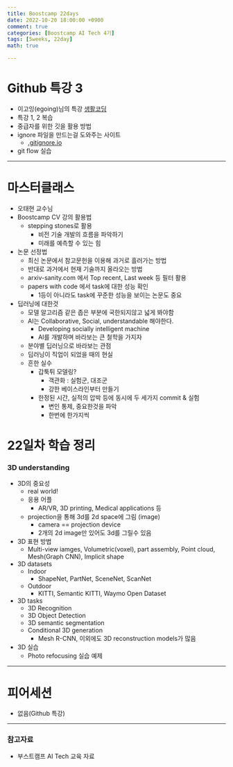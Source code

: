 ```yaml
---
title: Boostcamp 22days
date: 2022-10-20 18:00:00 +0900
comment: true
categories: [Boostcamp AI Tech 4기]
tags: [5weeks, 22day]
math: true

---
```


# Github 특강 3
- 이고잉(egoing)님의 특강 [생활코딩](https://www.youtube.com/c/%EC%83%9D%ED%99%9C%EC%BD%94%EB%94%A91)
- 특강 1, 2 복습
- 중급자를 위한 깃을 활용 방법
- ignore 파일을 만드는걸 도와주는 사이트
  - [.gitignore.io](https://www.toptal.com/developers/gitignore)
- git flow 실습

---

# 마스터클래스
- 오태현 교수님
- Boostcamp CV 강의 활용법
  - stepping stones로 활용
    - 비전 기술 개발의 흐름을 파악하기
    - 미래를 예측할 수 있는 힘
- 논문 선정법
  - 최신 논문에서 참고문헌을 이용해 과거로 흘러가는 방법
  - 반대로 과거에서 현재 기술까지 올라오는 방법
  - arxiv-sanity.com 에서 Top recent, Last week 등 필터 활용
  - papers with code 에서 task에 대한 성능 확인
    - 1등이 아니라도 task에 꾸준한 성능을 보이는 논문도 중요
- 딥러닝에 대한것
  - 모델 알고리즘 같은 좁은 부분에 국한되지않고 넓게 봐야함
  - AI는 Collaborative, Social, understandable 해야한다.
    - Developing socially intelligent machine
    - AI를 개발하며 바라보는 큰 철학을 가지자
  - 분야별 딥러닝으로 바라보는 관점
  - 딥러닝이 직업이 되었을 때의 현실
  - 흔한 실수
    - 갑툭튀 모델링?
      - 객관화 : 실험군, 대조군
      - 강한 베이스라인부터 만들기
    - 한정된 시간, 실적의 압박 등에 동시에 두 세가지 commit & 실험
      - 변인 통제, 중요한것을 파악
      - 한번에 한가지씩



# 22일차 학습 정리

<h3 data-toc-skip> 3D understanding </h3>

- 3D의 중요성
  - real world!
  - 응용 어플
    - AR/VR, 3D printing, Medical applications 등
  - projection을 통해 3d를 2d space에 그림 (image)
    - camera == projection device
    - 2개의 2d image만 있어도 3d를 그릴수 있음
- 3D 표현 방법
  - Multi-view iamges, Volumetric(voxel), part assembly, Point cloud, Mesh(Graph CNN), Implicit shape
- 3D datasets
  - Indoor
    - ShapeNet, PartNet, SceneNet, ScanNet
  - Outdoor
    - KITTI, Semantic KITTI, Waymo Open Dataset
- 3D tasks
  - 3D Recognition
  - 3D Object Detection
  - 3D semantic segmentation
  - Conditional 3D generation
    - Mesh R-CNN, 이외에도 3D reconstruction models가 많음
- 3D 실습
  - Photo refocusing 실습 예제


---

# 피어세션
- 없음(Github 특강)

---

### 참고자료
- 부스트캠프 AI Tech 교육 자료